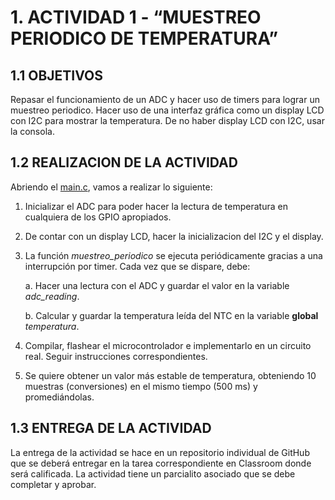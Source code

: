 # 1. ACTIVIDAD 1 - “MUESTREO PERIODICO DE TEMPERATURA”

## 1.1 OBJETIVOS

Repasar el funcionamiento de un ADC y hacer uso de timers para lograr un muestreo periodico. Hacer uso de una interfaz gráfica como un display LCD con I2C para mostrar la temperatura. De no haber display LCD con I2C, usar la consola.

## 1.2 REALIZACION DE LA ACTIVIDAD

Abriendo el [main.c](main.c), vamos a realizar lo siguiente:

1. Inicializar el ADC para poder hacer la lectura de temperatura en cualquiera de los GPIO apropiados.

2. De contar con un display LCD, hacer la inicializacion del I2C y el display.

3. La función _muestreo\_periodico_ se ejecuta periódicamente gracias a una interrupción por timer. Cada vez que se dispare, debe:

    a. Hacer una lectura con el ADC y guardar el valor en la variable _adc_reading_.

    b. Calcular y guardar la temperatura leída del NTC en la variable **global** _temperatura_.

2. Compilar, flashear el microcontrolador e implementarlo en un circuito real. Seguir instrucciones correspondientes.

3. Se quiere obtener un valor más estable de temperatura, obteniendo 10 muestras (conversiones) en el mismo tiempo (500 ms) y promediándolas.

## 1.3 ENTREGA DE LA ACTIVIDAD

La entrega de la actividad se hace en un repositorio individual de GitHub que se deberá entregar en la tarea correspondiente en Classroom donde será calificada. La actividad tiene un parcialito asociado que se debe completar y aprobar.
